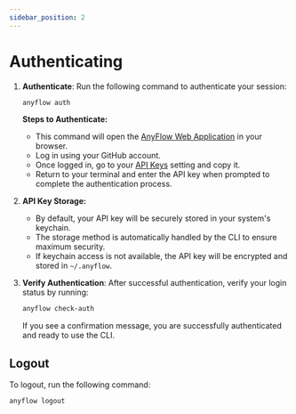 ```yaml
---
sidebar_position: 2
---
```


# Authenticating

1. **Authenticate**: Run the following command to authenticate your session:

   ```bash
   anyflow auth
   ```

   **Steps to Authenticate:**
   - This command will open the [AnyFlow Web Application](https://app.anyflow.pro) in your browser.
   - Log in using your GitHub account.
   - Once logged in, go to your [API Keys](https://app.anyflow.pro/settings/api) setting and copy it.
   - Return to your terminal and enter the API key when prompted to complete the authentication process.

2. **API Key Storage:**
   - By default, your API key will be securely stored in your system's keychain.
   - The storage method is automatically handled by the CLI to ensure maximum security.
   - If keychain access is not available, the API key will be encrypted and stored in `~/.anyflow`.
   <!-- - You can try to troubleshoot the keychain access issue [here](./4_keytar_troubleshoot.md). -->

3. **Verify Authentication**: After successful authentication, verify your login status by running:

   ```bash
   anyflow check-auth
   ```

   If you see a confirmation message, you are successfully authenticated and ready to use the CLI.


## Logout

To logout, run the following command:

```bash
anyflow logout
```